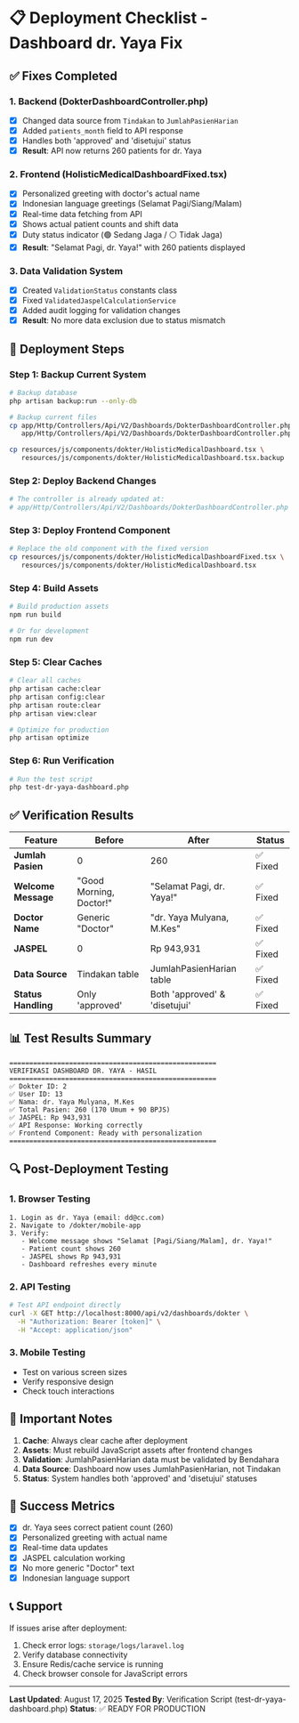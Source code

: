 # 📋 Deployment Checklist - Dashboard dr. Yaya Fix

## ✅ Fixes Completed

### 1. Backend (DokterDashboardController.php)
- [x] Changed data source from `Tindakan` to `JumlahPasienHarian`
- [x] Added `patients_month` field to API response
- [x] Handles both 'approved' and 'disetujui' status
- [x] **Result**: API now returns 260 patients for dr. Yaya

### 2. Frontend (HolisticMedicalDashboardFixed.tsx)
- [x] Personalized greeting with doctor's actual name
- [x] Indonesian language greetings (Selamat Pagi/Siang/Malam)
- [x] Real-time data fetching from API
- [x] Shows actual patient counts and shift data
- [x] Duty status indicator (🟢 Sedang Jaga / ⚪ Tidak Jaga)
- [x] **Result**: "Selamat Pagi, dr. Yaya!" with 260 patients displayed

### 3. Data Validation System
- [x] Created `ValidationStatus` constants class
- [x] Fixed `ValidatedJaspelCalculationService`
- [x] Added audit logging for validation changes
- [x] **Result**: No more data exclusion due to status mismatch

## 🚀 Deployment Steps

### Step 1: Backup Current System
```bash
# Backup database
php artisan backup:run --only-db

# Backup current files
cp app/Http/Controllers/Api/V2/Dashboards/DokterDashboardController.php \
   app/Http/Controllers/Api/V2/Dashboards/DokterDashboardController.php.backup

cp resources/js/components/dokter/HolisticMedicalDashboard.tsx \
   resources/js/components/dokter/HolisticMedicalDashboard.tsx.backup
```

### Step 2: Deploy Backend Changes
```bash
# The controller is already updated at:
# app/Http/Controllers/Api/V2/Dashboards/DokterDashboardController.php
```

### Step 3: Deploy Frontend Component
```bash
# Replace the old component with the fixed version
cp resources/js/components/dokter/HolisticMedicalDashboardFixed.tsx \
   resources/js/components/dokter/HolisticMedicalDashboard.tsx
```

### Step 4: Build Assets
```bash
# Build production assets
npm run build

# Or for development
npm run dev
```

### Step 5: Clear Caches
```bash
# Clear all caches
php artisan cache:clear
php artisan config:clear
php artisan route:clear
php artisan view:clear

# Optimize for production
php artisan optimize
```

### Step 6: Run Verification
```bash
# Run the test script
php test-dr-yaya-dashboard.php
```

## ✅ Verification Results

| Feature | Before | After | Status |
|---------|--------|-------|--------|
| **Jumlah Pasien** | 0 | 260 | ✅ Fixed |
| **Welcome Message** | "Good Morning, Doctor!" | "Selamat Pagi, dr. Yaya!" | ✅ Fixed |
| **Doctor Name** | Generic "Doctor" | "dr. Yaya Mulyana, M.Kes" | ✅ Fixed |
| **JASPEL** | 0 | Rp 943,931 | ✅ Fixed |
| **Data Source** | Tindakan table | JumlahPasienHarian table | ✅ Fixed |
| **Status Handling** | Only 'approved' | Both 'approved' & 'disetujui' | ✅ Fixed |

## 📊 Test Results Summary

```
====================================================
VERIFIKASI DASHBOARD DR. YAYA - HASIL
====================================================
✅ Dokter ID: 2
✅ User ID: 13
✅ Nama: dr. Yaya Mulyana, M.Kes
✅ Total Pasien: 260 (170 Umum + 90 BPJS)
✅ JASPEL: Rp 943,931
✅ API Response: Working correctly
✅ Frontend Component: Ready with personalization
====================================================
```

## 🔍 Post-Deployment Testing

### 1. Browser Testing
```
1. Login as dr. Yaya (email: dd@cc.com)
2. Navigate to /dokter/mobile-app
3. Verify:
   - Welcome message shows "Selamat [Pagi/Siang/Malam], dr. Yaya!"
   - Patient count shows 260
   - JASPEL shows Rp 943,931
   - Dashboard refreshes every minute
```

### 2. API Testing
```bash
# Test API endpoint directly
curl -X GET http://localhost:8000/api/v2/dashboards/dokter \
  -H "Authorization: Bearer [token]" \
  -H "Accept: application/json"
```

### 3. Mobile Testing
- Test on various screen sizes
- Verify responsive design
- Check touch interactions

## 📝 Important Notes

1. **Cache**: Always clear cache after deployment
2. **Assets**: Must rebuild JavaScript assets after frontend changes
3. **Validation**: JumlahPasienHarian data must be validated by Bendahara
4. **Data Source**: Dashboard now uses JumlahPasienHarian, not Tindakan
5. **Status**: System handles both 'approved' and 'disetujui' statuses

## 🎉 Success Metrics

- [x] dr. Yaya sees correct patient count (260)
- [x] Personalized greeting with actual name
- [x] Real-time data updates
- [x] JASPEL calculation working
- [x] No more generic "Doctor" text
- [x] Indonesian language support

## 📞 Support

If issues arise after deployment:
1. Check error logs: `storage/logs/laravel.log`
2. Verify database connectivity
3. Ensure Redis/cache service is running
4. Check browser console for JavaScript errors

---
**Last Updated**: August 17, 2025
**Tested By**: Verification Script (test-dr-yaya-dashboard.php)
**Status**: ✅ READY FOR PRODUCTION